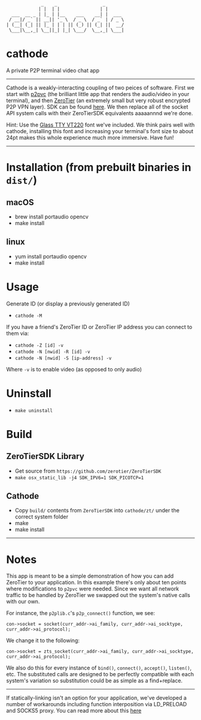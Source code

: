 ```
             _    _                 _       
            | |  | |               | |      
  ___  __ _ | |_ | |__    ___    __| |  ___ 
 / __|/ _` || __|| '_ \  / _ \  / _` | / _ \
| (__| (_| || |_ | | | || (_) || (_| ||  __/
 \___|\__,_| \__||_| |_| \___/  \__,_| \___|
```

# cathode
A private P2P terminal video chat app

***
Cathode is a weakly-interacting coupling of two peices of software. First we start with [p2pvc](https://github.com/mofarrell/p2pvc) (the brilliant little app that renders the audio/video in your terminal), and then [ZeroTier](https://github.com/zerotier) (an extremely small but very robust encrypted P2P VPN layer). SDK can be found [here](https://github.com/zerotier/ZeroTierSDK). We then replace all of the socket API system calls with their ZeroTierSDK equivalents aaaaannnd we're done.

Hint: Use the [Glass TTY VT220](Glass_TTY_VT220.ttf) font we've included. We think pairs well with cathode, installing this font and increasing your terminal's font size to about 24pt makes this whole experience much more immersive. Have fun!

***

# Installation (from prebuilt binaries in `dist/`)

## macOS
 - brew install portaudio opencv
 - make install

## linux
 - yum install portaudio opencv
 - make install

# Usage

Generate ID (or display a previously generated ID)

- `cathode -M`

If you have a friend's ZeroTier ID or ZeroTier IP address you can connect to them via:

- `cathode -Z [id] -v`
- `cathode -N [nwid] -R [id] -v`
- `cathode -N [nwid] -S [ip-address] -v`

Where `-v` is to enable video (as opposed to only audio)

# Uninstall
 - `make uninstall`

# Build
## ZeroTierSDK Library
 - Get source from `https://github.com/zerotier/ZeroTierSDK`
 - `make osx_static_lib -j4 SDK_IPV6=1 SDK_PICOTCP=1`

## Cathode
 - Copy `build/` contents from `ZeroTierSDK` into `cathode/zt/` under the correct system folder
 - make
 - make install

***

# Notes

This app is meant to be a simple demonstration of how you can add ZeroTier to your application. In this example there's only about ten points where modifications to `p2pvc` were needed. Since we want all network traffic to be handled by ZeroTier we swapped out the system's native calls with our own. 

For instance, the `p2plib.c`'s `p2p_connect()` function, we see:

```
con->socket = socket(curr_addr->ai_family, curr_addr->ai_socktype, curr_addr->ai_protocol);
```

We change it to the following:

```
con->socket = zts_socket(curr_addr->ai_family, curr_addr->ai_socktype, curr_addr->ai_protocol);
```

We also do this for every instance of `bind()`, `connect()`, `accept()`, `listen()`, etc. The substituted calls are designed to be perfectly compatible with each system's variation so substitution could be as simple as a find+replace.

***

If statically-linking isn't an option for your application, we've developed a number of workarounds including function interposition via LD_PRELOAD and SOCKS5 proxy. You can read more about this [here](https://github.com/zerotier/ZeroTierSDK/blob/master/docs/walkthrough.md)
